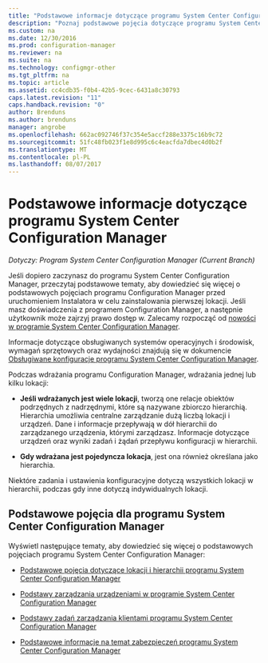 ```yaml
---
title: "Podstawowe informacje dotyczące programu System Center Configuration Manager | Dokumentacja firmy Microsoft"
description: "Poznaj podstawowe pojęcia dotyczące programu System Center Configuration Manager."
ms.custom: na
ms.date: 12/30/2016
ms.prod: configuration-manager
ms.reviewer: na
ms.suite: na
ms.technology: configmgr-other
ms.tgt_pltfrm: na
ms.topic: article
ms.assetid: cc4cdb35-f0b4-42b5-9cec-6431a8c30793
caps.latest.revision: "11"
caps.handback.revision: "0"
author: Brenduns
ms.author: brenduns
manager: angrobe
ms.openlocfilehash: 662ac092746f37c354e5accf288e3375c16b9c72
ms.sourcegitcommit: 51fc48fb023f1e8d995c6c4eacfda7dbec4d0b2f
ms.translationtype: MT
ms.contentlocale: pl-PL
ms.lasthandoff: 08/07/2017
---
```

# <a name="fundamentals-of-system-center-configuration-manager"></a>Podstawowe informacje dotyczące programu System Center Configuration Manager

*Dotyczy: Program System Center Configuration Manager (Current Branch)*

Jeśli dopiero zaczynasz do programu System Center Configuration Manager, przeczytaj podstawowe tematy, aby dowiedzieć się więcej o podstawowych pojęciach programu Configuration Manager przed uruchomieniem Instalatora w celu zainstalowania pierwszej lokacji. Jeśli masz doświadczenia z programem Configuration Manager, a następnie użytkownik może zajrzyj prawo dostęp w. Zalecamy rozpocząć od [nowości w programie System Center Configuration Manager](/sccm/core/plan-design/changes/what-has-changed-from-configuration-manager-2012).  

 Informacje dotyczące obsługiwanych systemów operacyjnych i środowisk, wymagań sprzętowych oraz wydajności znajdują się w dokumencie [Obsługiwane konfiguracje programu System Center Configuration Manager](../../core/plan-design/configs/supported-configurations.md).  

 Podczas wdrażania programu Configuration Manager, wdrażania jednej lub kilku lokacji:  

-   **Jeśli wdrażanych jest wiele lokacji**, tworzą one relacje obiektów podrzędnych z nadrzędnymi, które są nazywane zbiorczo hierarchią. Hierarchia umożliwia centralne zarządzanie dużą liczbą lokacji i urządzeń.  Dane i informacje przepływają w dół hierarchii do zarządzanego urządzenia, którymi zarządzasz. Informacje dotyczące urządzeń oraz wyniki zadań i żądań przepływu konfiguracji w hierarchii.  

-   **Gdy wdrażana jest pojedyncza lokacja**, jest ona również określana jako hierarchia.  

 Niektóre zadania i ustawienia konfiguracyjne dotyczą wszystkich lokacji w hierarchii, podczas gdy inne dotyczą indywidualnych lokacji.  

## <a name="fundamental-concepts-for-system-center-configuration-manager"></a>Podstawowe pojęcia dla programu System Center Configuration Manager
Wyświetl następujące tematy, aby dowiedzieć się więcej o podstawowych pojęciach programu System Center Configuration Manager:  

-   [Podstawowe pojęcia dotyczące lokacji i hierarchii programu System Center Configuration Manager](../../core/understand/fundamentals-of-sites-and-hierarchies.md)  

-   [Podstawy zarządzania urządzeniami w programie System Center Configuration Manager](../../core/understand/fundamentals-of-managing-devices.md)  

-   [Podstawy zadań zarządzania klientami programu System Center Configuration Manager](../../core/understand/fundamentals-of-client-management-tasks.md)  

-   [Podstawowe informacje na temat zabezpieczeń programu System Center Configuration Manager](../../core/understand/fundamentals-of-security.md)  
